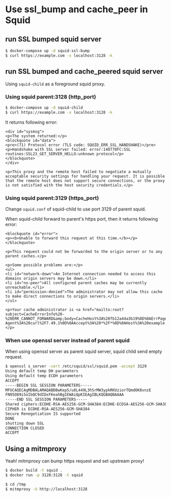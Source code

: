 # Use ssl_bump and cache_peer in Squid

## run SSL bumped squid server

```bash
$ docker-compose up -d squid-ssl-bump
$ curl https://example.com -x localhost:3128 -k
```

## run SSL bumped and cache_peered squid server

Using `squid-child` as a foreground squid proxy.

### Using squid parent:3128 (http_port)

```bash
$ docker-compose up -d squid-child
$ curl https://example.com -x localhost:3128 -k
```

It returns following error:

```
<div id="sysmsg">
<p>The system returned:</p>
<blockquote id="data">
<pre>(71) Protocol error (TLS code: SQUID_ERR_SSL_HANDSHAKE)</pre>
<p>Handshake with SSL server failed: error:140770FC:SSL routines:SSL23_GET_SERVER_HELLO:unknown protocol</p>
</blockquote>
</div>

<p>This proxy and the remote host failed to negotiate a mutually acceptable security settings for handling your request. It is possible that the remote host does not support secure connections, or the proxy is not satisfied with the host security credentials.</p>
```

### Using squid parent:3129 (https_port)

Change `squid.conf` of squid-child to use port 3129 of parent squid.

When squid-child forward to parent's https port, then it returns following error:

```
<blockquote id="error">
<p><b>Unable to forward this request at this time.</b></p>
</blockquote>

<p>This request could not be forwarded to the origin server or to any parent caches.</p>

<p>Some possible problems are:</p>
<ul>
<li id="network-down">An Internet connection needed to access this domains origin servers may be down.</li>
<li id="no-peer">All configured parent caches may be currently unreachable.</li>
<li id="permission-denied">The administrator may not allow this cache to make direct connections to origin servers.</li>
</ul>

<p>Your cache administrator is <a href="mailto:root?subject=CacheErrorInfo%20-%20ERR_CANNOT_FORWARD&amp;body=CacheHost%3A%20fb12a44a3b19%0D%0AErrPage%3A%20ERR_CANNOT_FORWARD%0D%0AErr%3A%20%5Bnone%5D%0D%0ATimeStamp%3A%20Thu,%2020%20Oct%202016%2009%3A35%3A54%20GMT%0D%0A%0D%0AClientIP%3A%20172.18.0.1%0D%0AServerIP%3A%20squid%0D%0A%0D%0AHTTP%20Request%3A%0D%0AGET%20%2Faates%20HTTP%2F1.1%0AUser-Agent%3A%20curl%2F7.49.1%0D%0AAccept%3A%20*%2F*%0D%0AHost%3A%20example.com%0D%0A%0D%0A%0D%0A">root</a>.</p>
```

### When use openssl server instead of parent squid

When using openssl server as parent squid server, squid child send empty request.

```bash
$ openssl s_server -cert /etc/squid/ssl/squid.pem -accept 3129
Using default temp DH parameters
Using default temp ECDH parameters
ACCEPT
-----BEGIN SSL SESSION PARAMETERS-----
MFUCAQECAgMDBALAMAQABDBwKep5/u8L449L3hSrMW3ypkRKUziorTQmdOK8vnzE
FN95O89i5oIbQC9dIDxFKeahBgIEWAiQpKIEAgIBLKQGBAQBAAAA
-----END SSL SESSION PARAMETERS-----
Shared ciphers:ECDHE-RSA-AES256-GCM-SHA384:ECDHE-ECDSA-AES256-GCM-SHA384:ECDHE-RSA-AES256-SHA384:ECDHE-ECDSA-AES256-SHA384:ECDHE-RSA-AES256-SHA:ECDHE-ECDSA-AES256-SHA:DHE-DSS-AES256-GCM-SHA384:DHE-RSA-AES256-GCM-SHA384:DHE-RSA-AES256-SHA256:DHE-DSS-AES256-SHA256:DHE-RSA-AES256-SHA:DHE-DSS-AES256-SHA:DHE-RSA-CAMELLIA256-SHA:DHE-DSS-CAMELLIA256-SHA:ECDH-RSA-AES256-GCM-SHA384:ECDH-ECDSA-AES256-GCM-SHA384:ECDH-RSA-AES256-SHA384:ECDH-ECDSA-AES256-SHA384:ECDH-RSA-AES256-SHA:ECDH-ECDSA-AES256-SHA:AES256-GCM-SHA384:AES256-SHA256:AES256-SHA:CAMELLIA256-SHA:ECDHE-RSA-AES128-GCM-SHA256:ECDHE-ECDSA-AES128-GCM-SHA256:ECDHE-RSA-AES128-SHA256:ECDHE-ECDSA-AES128-SHA256:ECDHE-RSA-AES128-SHA:ECDHE-ECDSA-AES128-SHA:DHE-DSS-AES128-GCM-SHA256:DHE-RSA-AES128-GCM-SHA256:DHE-RSA-AES128-SHA256:DHE-DSS-AES128-SHA256:DHE-RSA-AES128-SHA:DHE-DSS-AES128-SHA:DHE-RSA-SEED-SHA:DHE-DSS-SEED-SHA:DHE-RSA-CAMELLIA128-SHA:DHE-DSS-CAMELLIA128-SHA:ECDH-RSA-AES128-GCM-SHA256:ECDH-ECDSA-AES128-GCM-SHA256:ECDH-RSA-AES128-SHA256:ECDH-ECDSA-AES128-SHA256:ECDH-RSA-AES128-SHA:ECDH-ECDSA-AES128-SHA:AES128-GCM-SHA256:AES128-SHA256:AES128-SHA:SEED-SHA:CAMELLIA128-SHA:ECDHE-RSA-DES-CBC3-SHA:ECDHE-ECDSA-DES-CBC3-SHA:EDH-RSA-DES-CBC3-SHA:EDH-DSS-DES-CBC3-SHA:ECDH-RSA-DES-CBC3-SHA:ECDH-ECDSA-DES-CBC3-SHA:DES-CBC3-SHA:IDEA-CBC-SHA:ECDHE-RSA-RC4-SHA:ECDHE-ECDSA-RC4-SHA:ECDH-RSA-RC4-SHA:ECDH-ECDSA-RC4-SHA:RC4-SHA:RC4-MD5
CIPHER is ECDHE-RSA-AES256-GCM-SHA384
Secure Renegotiation IS supported
DONE
shutting down SSL
CONNECTION CLOSED
ACCEPT
```

## Using a mitmproxy

Yeah!
mitmproxy can bump https request and set upstream proxy!

```bash
$ docker build -t squid .
$ docker run -p 3128:3128 -t squid

$ cd /tmp
$ mitmproxy -U http://localhost:3128
```
